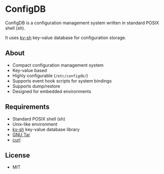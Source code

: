 ConfigDB 
========

ConfigDB is a configuration management system written in standard POSIX shell (sh).

It uses [kv-sh](https://github.com/imyller/kv-sh) key-value database for configuration storage.

## About
 - Compact configuration management system
 - Key-value based 
 - Highly configurable (`/etc/configdb/`)
 - Supports event hook scripts for system bindings 
 - Supports dump/restore
 - Designed for embedded environments

## Requirements

 - Standard POSIX shell (sh)
 - Unix-like environment
 - [kv-sh](https://github.com/imyller/kv-sh) key-value database library
 - [GNU Tar](https://www.gnu.org/software/tar/)
 - [curl](https://curl.haxx.se)

## License

 * MIT
